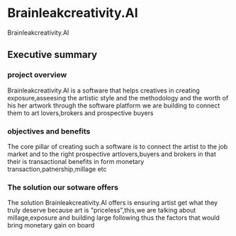 # Brainleakcreativity.AI
Brainleakcreativity.AI
 

## Executive summary
### project overview 
Brainleakcreativity.AI is a software that helps creatives in creating exposure,asseesing the artistic style and the methodology and the worth of his 
her artwork through the software platform we are building to connect them to art lovers,brokers and prospective buyers
### objectives and benefits 
The core pillar of creating such a software is to connect the artist to the job market and to the right prospective artlovers,buyers and brokers in that their is transactional benefits in form monetary transaction,patnership,millage etc
### The solution our sotware offers
The solution Brainleakcreativity.AI offers is ensuring artist get what they truly deserve because art is "priceless",this,we are talking about millage,exposure and building large following thus the factors that would bring monetary gain on board  
